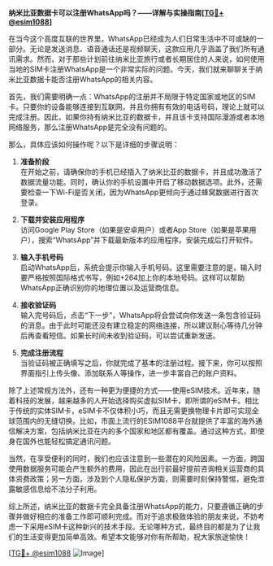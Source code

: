 **纳米比亚数据卡可以注册WhatsApp吗？——详解与实操指南[[TG💪+ @esim1088](https://t.me/s/esim1088)]**

在当今这个高度互联的世界里，WhatsApp已经成为人们日常生活中不可或缺的一部分。无论是发送消息、语音通话还是视频聊天，这款应用几乎涵盖了我们所有通讯需求。然而，对于那些计划前往纳米比亚旅行或者长期居住的人来说，如何使用当地的SIM卡注册WhatsApp是一个非常实际的问题。今天，我们就来聊聊关于纳米比亚数据卡能否注册WhatsApp的相关内容。

首先，我们需要明确一点：WhatsApp的注册并不局限于特定国家或地区的SIM卡。只要你的设备能够连接到互联网，并且你拥有有效的电话号码，理论上就可以完成注册。因此，如果你持有纳米比亚的数据卡，并且该卡支持国际漫游或者本地网络服务，那么注册WhatsApp是完全没有问题的。

那么，具体应该如何操作呢？以下是详细的步骤说明：

1. **准备阶段**  
   在开始之前，请确保你的手机已经插入了纳米比亚的数据卡，并且成功激活了数据流量功能。同时，确认你的手机设置中开启了移动数据选项。此外，还需要检查一下Wi-Fi是否关闭，因为WhatsApp更倾向于通过蜂窝数据进行首次登录。

2. **下载并安装应用程序**  
   访问Google Play Store（如果是安卓用户）或者App Store（如果是苹果用户），搜索“WhatsApp”并下载最新版本的应用程序。安装完成后打开软件。

3. **输入手机号码**  
   启动WhatsApp后，系统会提示你输入手机号码。这里需要注意的是，输入时要严格按照国际格式书写，例如+264加上你的本地号码。这样可以帮助WhatsApp正确识别你的地理位置以及运营商信息。

4. **接收验证码**  
   输入完号码后，点击“下一步”，WhatsApp将会尝试向你发送一条包含验证码的消息。由于此时可能还没有建立稳定的网络连接，所以建议耐心等待几分钟后再查看短信。如果长时间未收到验证码，可以尝试重新发送。

5. **完成注册流程**  
   当验证码被正确填写之后，你就完成了基本的注册过程。接下来，你可以按照界面指引上传头像、添加联系人等操作，进一步丰富自己的账户资料。

除了上述常规方法外，还有一种更为便捷的方式——使用eSIM技术。近年来，随着科技的发展，越来越多的人开始选择购买虚拟SIM卡，即所谓的eSIM卡。相比于传统的实体SIM卡，eSIM卡不仅体积小巧，而且无需更换物理卡片即可实现全球范围内的无缝切换。比如，市面上流行的ESIM1088平台就提供了丰富的海外通信解决方案，包括纳米比亚在内的多个国家和地区都有覆盖。通过这种方式，即使身在国外也能轻松搞定通讯问题。

当然，在享受便利的同时，我们也应该注意到一些潜在的风险因素。一方面，跨国使用数据服务可能会产生额外的费用，因此在出行前最好提前咨询相关运营商的具体资费政策；另一方面，涉及到个人隐私保护方面，则需要时刻保持警惕，避免泄露敏感信息给不法分子利用。

综上所述，纳米比亚的数据卡完全具备注册WhatsApp的能力，只要遵循正确的步骤并做好相应的准备工作即可顺利完成。而对于追求极致体验的朋友来说，不妨考虑一下采用eSIM卡这种新兴的技术手段。无论哪种方式，最终目的都是为了让我们的生活变得更加简单高效。希望本文能够对你有所帮助，祝大家旅途愉快！

[[TG💪+ @esim1088](https://t.me/s/esim1088) ![Image](https://i.postimg.cc/4NQfJmqS/Snipaste-2025-05-13-00-14-12.png)]